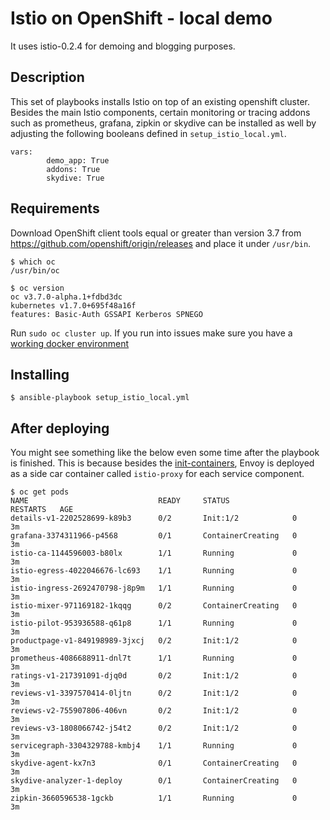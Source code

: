 # Istio on OpenShift - local demo
It uses istio-0.2.4 for demoing and blogging purposes.

## Description
This set of playbooks installs Istio on top of an existing openshift cluster. Besides the main Istio components, certain monitoring or tracing addons such as prometheus, grafana, zipkin or skydive can be installed as well by adjusting the following booleans defined in `setup_istio_local.yml`.

```
vars:
        demo_app: True
        addons: True
        skydive: True
```

## Requirements
Download OpenShift client tools equal or greater than version 3.7 from https://github.com/openshift/origin/releases and place it under `/usr/bin`.

```
$ which oc
/usr/bin/oc

$ oc version
oc v3.7.0-alpha.1+fdbd3dc
kubernetes v1.7.0+695f48a16f
features: Basic-Auth GSSAPI Kerberos SPNEGO
```

Run `sudo oc cluster up`. 
If you run into issues make sure you have a [working docker environment](https://github.com/openshift/origin/blob/master/docs/cluster_up_down.md#linux)


## Installing
```
$ ansible-playbook setup_istio_local.yml
```


## After deploying
You might see something like the below even some time after the playbook is finished. This is because besides the [init-containers](https://kubernetes.io/docs/concepts/workloads/pods/init-containers), Envoy is deployed as a side car container called `istio-proxy` for each service component.

```
$ oc get pods                            
NAME                             READY     STATUS              RESTARTS   AGE
details-v1-2202528699-k89b3      0/2       Init:1/2            0          3m
grafana-3374311966-p4568         0/1       ContainerCreating   0          3m
istio-ca-1144596003-b80lx        1/1       Running             0          3m
istio-egress-4022046676-lc693    1/1       Running             0          3m
istio-ingress-2692470798-j8p9m   1/1       Running             0          3m
istio-mixer-971169182-1kqqg      0/2       ContainerCreating   0          3m
istio-pilot-953936588-q61p8      1/1       Running             0          3m
productpage-v1-849198989-3jxcj   0/2       Init:1/2            0          3m
prometheus-4086688911-dnl7t      1/1       Running             0          3m
ratings-v1-217391091-djq0d       0/2       Init:1/2            0          3m
reviews-v1-3397570414-0ljtn      0/2       Init:1/2            0          3m
reviews-v2-755907806-406vn       0/2       Init:1/2            0          3m
reviews-v3-1808066742-j54t2      0/2       Init:1/2            0          3m
servicegraph-3304329788-kmbj4    1/1       Running             0          3m
skydive-agent-kx7n3              0/1       ContainerCreating   0          3m
skydive-analyzer-1-deploy        0/1       ContainerCreating   0          3m
zipkin-3660596538-1gckb          1/1       Running             0          3m

```
